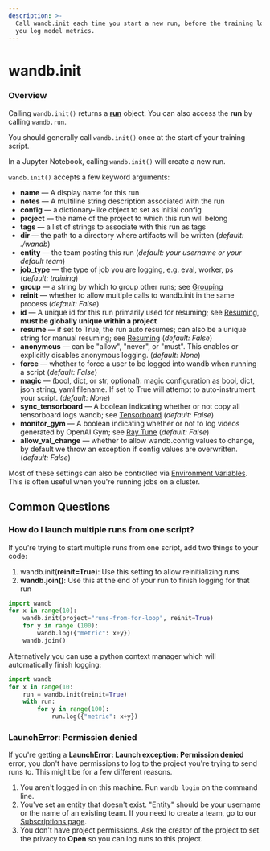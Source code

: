 ```yaml
---
description: >-
  Call wandb.init each time you start a new run, before the training loop where
  you log model metrics.
---
```


# wandb.init

### Overview

Calling `wandb.init()` returns a [**run**](../reference/wandb_api.md#run) object. You can also access the **run** by calling `wandb.run`.

You should generally call `wandb.init()` once at the start of your training script.

In a Jupyter Notebook, calling `wandb.init()` will create a new run.

`wandb.init()` accepts a few keyword arguments:

* **name** — A display name for this run
* **notes** — A multiline string description associated with the run
* **config** — a dictionary-like object to set as initial config
* **project** — the name of the project to which this run will belong
* **tags** — a list of strings to associate with this run as tags
* **dir** — the path to a directory where artifacts will be written \(_default: ./wandb_\)
* **entity** — the team posting this run \(_default: your username or your default team_\)
* **job\_type** — the type of job you are logging, e.g. eval, worker, ps \(_default: training_\)
* **group** — a string by which to group other runs; see [Grouping](../advanced/grouping.md)
* **reinit** — whether to allow multiple calls to wandb.init in the same process \(_default: False_\)
* **id** — A unique id for this run primarily used for resuming; see [Resuming](../advanced/resuming.md), **must be globally unique within a project**
* **resume** — if set to True, the run auto resumes; can also be a unique string for manual resuming; see [Resuming](../advanced/resuming.md) \(_default: False_\)
* **anonymous** — can be "allow", "never", or "must". This enables or explicitly disables anonymous logging. \(_default: None_\)
* **force** — whether to force a user to be logged into wandb when running a script \(_default: False_\)
* **magic** — \(bool, dict, or str, optional\): magic configuration as bool, dict, json string, yaml filename. If set to True will attempt to auto-instrument your script. \(_default: None_\)
* **sync\_tensorboard** — A boolean indicating whether or not copy all tensorboard logs wandb; see [Tensorboard](../integrations/tensorboard.md) \(_default: False_\)
* **monitor\_gym** — A boolean indicating whether or not to log videos generated by OpenAI Gym; see [Ray Tune](../integrations/ray-tune.md) \(_default: False_\)
* **allow\_val\_change** — whether to allow wandb.config values to change, by default we throw an exception if config values are overwritten. \(_default: False_\)

Most of these settings can also be controlled via [Environment Variables](../advanced/environment-variables.md). This is often useful when you're running jobs on a cluster.  


## Common Questions

### How do I launch multiple runs from one script?

If you're trying to start multiple runs from one script, add two things to your code:

1. wandb.init\(**reinit=True**\): Use this setting to allow reinitializing runs
2. **wandb.join\(\)**: Use this at the end of your run to finish logging for that run

```python
import wandb
for x in range(10):
	wandb.init(project="runs-from-for-loop", reinit=True)
	for y in range (100):
		wandb.log({"metric": x+y})
	wandb.join()
```

Alternatively you can use a python context manager which will automatically finish logging:

```python
import wandb
for x in range(10:
    run = wandb.init(reinit=True)
    with run:
        for y in range(100):
            run.log({"metric": x+y})
```

### LaunchError: Permission denied

If you're getting a **LaunchError: Launch exception: Permission denied** error, you don't have permissions to log to the project you're trying to send runs to. This might be for a few different reasons.

1. You aren't logged in on this machine. Run `wandb login` on the command line.
2. You've set an entity that doesn't exist. "Entity" should be your username or the name of an existing team. If you need to create a team, go to our [Subscriptions page](https://app.wandb.ai/billing).
3. You don't have project permissions. Ask the creator of the project to set the privacy to **Open** so you can log runs to this project.



